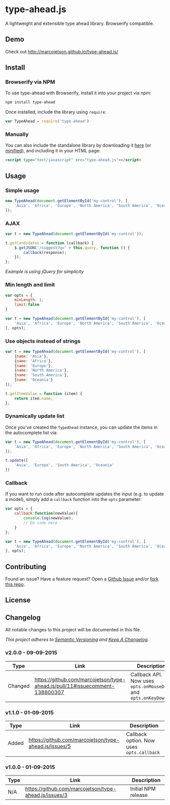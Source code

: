# type-ahead.js

A lightweight and extensible type ahead library. Browserify compatible.

## Demo

Check out http://marcojetson.github.io/type-ahead.js/

## Install
### Browserify via NPM

To use type-ahead with Browserify, install it into your project via npm:

```bash
npm install type-ahead
```

Once installed, include the library using `require`:

```javascript
var TypeAhead = require('type-ahead')
```

### Manually

You can also include the standalone library by downloading it [here](https://raw.githubusercontent.com/marcojetson/type-ahead.js/master/type-ahead.js) (or [minified](https://raw.githubusercontent.com/marcojetson/type-ahead.js/master/type-ahead.min.js)), and including it in your HTML page:

```html
<script type="text/javascript" src="type-ahead.js"></script>
```

## Usage

### Simple usage

```javascript
new TypeAhead(document.getElementById('my-control'), [
	'Asia', 'Africa', 'Europe', 'North America', 'South America', 'Oceania'
]);
```


### AJAX

```javascript
var t = new TypeAhead(document.getElementById('my-control'));

t.getCandidates = function (callback) {
	$.getJSON('/suggest?q=' + this.query, function () {
		callback(response);
	});
};
```

*Example is using jQuery for simplicity*


### Min length and limit

```javascript
var opts = {
	minLength: 1,
	limit:false
}

var t = new TypeAhead(document.getElementById('my-control'), [
	'Asia', 'Africa', 'Europe', 'North America', 'South America', 'Oceania'
], opts);
```

### Use objects instead of strings

```javascript
var t = new TypeAhead(document.getElementById('my-control'), [
	{name: 'Asia'},
	{name: 'Africa'},
	{name: 'Europe'},
	{name: 'North America'},
	{name: 'South America'},
	{name: 'Oceania'}
]);

t.getItemValue = function (item) {
    return item.name;
};
```

### Dynamically update list
Once you've created the `TypeAhead` instance, you can update the items in the autocomplete list via:

```javascript
var t = new TypeAhead(document.getElementById('my-control'), [
	'Asia', 'Africa', 'Europe', 'North America', 'South America', 'Oceania'
]);

t.update([
	'Asia', 'Europe', 'South America', 'Oceania'
])
```

### Callback

If you want to run code after autocomplete updates the input (e.g. to update a model), simply add a `callback` function into the `opts` parameter:

```javascript
var opts = {
	callback:function(newValue){
		console.log(newValue);
		// Do code here
	}
};

var t = new TypeAhead(document.getElementById('my-control'), [
	'Asia', 'Africa', 'Europe', 'North America', 'South America', 'Oceania'
], opts);
```

## Contributing

Found an issue? Have a feature request? Open a [Github Issue]() and/or [fork this repo]().

## License

## Changelog

All notable changes to this project will be documented in this file.

*This project adheres to [Semantic Versioning](http://semver.org/) and [Keep A Changelog](http://keepachangelog.com/).*

### v2.0.0 - 09-09-2015

| Type | Link | Description |
| ---- | ---- | ----------- |
| Changed | https://github.com/marcojetson/type-ahead.js/pull/11#issuecomment-138800307 | Callback API. Now uses `opts.onMouseDown` and `opts.onKeyDown` |

### v1.1.0 - 01-09-2015

| Type | Link | Description |
| ---- | ---- | ----------- |
| Added | https://github.com/marcojetson/type-ahead.js/issues/5 | Callback option. Now uses `opts.callback` |


### v1.0.0 - 01-09-2015

| Type | Link | Description |
| ---- | ---- | ----------- |
| N/A | https://github.com/marcojetson/type-ahead.js/issues/3 | Initial NPM release |
